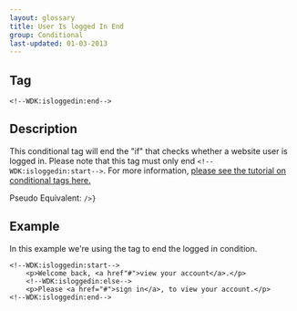 ```yaml
---
layout: glossary
title: User Is logged In End
group: Conditional
last-updated: 01-03-2013
---
```



## Tag

`<!--WDK:isloggedin:end-->`

## Description

This conditional tag will end the "if" that checks whether a website user is logged in.
Please note that this tag must only end `<!--WDK:isloggedin:start-->`.
For more information, [please see the tutorial on conditional tags here.](/pages/tutorials/12conditional-tags.html)

Pseudo Equivalent:
`/>}`

## Example
In this example we're using the tag to end the logged in condition.

~~~
<!--WDK:isloggedin:start-->
	<p>Welcome back, <a href"#">view your account</a>.</p>
	<!--WDK:isloggedin:else-->
	<p>Please <a href="#">sign in</a>, to view your account.</p>
<!--WDK:isloggedin:end-->
~~~